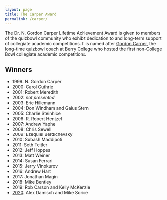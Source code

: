 ```yaml
---
layout: page
title: The Carper Award
permalink: /carper/
---
```


The Dr. N. Gordon Carper Lifetime Achievement Award is given to members of the quizbowl community who exhibit dedication to and long-term support of collegiate academic competitions. It is named after [Gordon Carper](https://www.qbwiki.com/wiki/Gordon_Carper), the long-time quizbowl coach at Berry College who hosted the first non-College Bowl collegiate academic competitions.

## Winners

- 1999: N. Gordon Carper
- 2000: Carol Guthrie
- 2001: Robert Meredith
- 2002: *not presented*
- 2003: Eric Hillemann
- 2004: Don Windham and Gaius Stern
- 2005: Charlie Steinhice
- 2006: R. Robert Hentzel
- 2007: Andrew Yaphe
- 2008: Chris Sewell
- 2009: Ezequiel Berdichevsky
- 2010: Subash Maddipoti
- 2011: Seth Teitler
- 2012: Jeff Hoppes
- 2013: Matt Weiner
- 2014: Susan Ferrari
- 2015: Jerry Vinokurov
- 2016: Andrew Hart
- 2017: Jonathan Magin
- 2018: Mike Bentley
- 2019: Rob Carson and Kelly McKenzie
- [2020](/carper/2020): Alex Damisch and Mike Sorice
